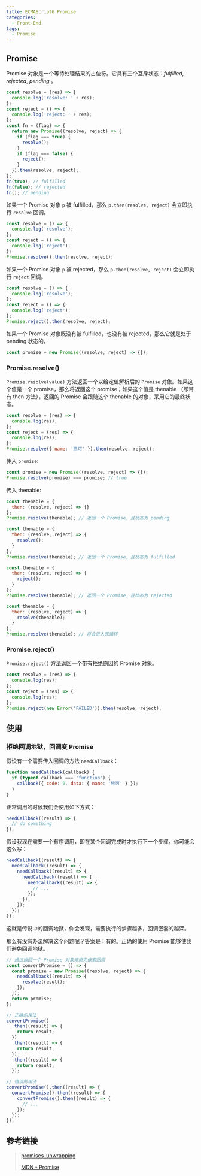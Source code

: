 ```yaml
---
title: ECMAScript6 Promise
categories:
  - Front-End
tags:
  - Promise
---
```


## Promise

Promise 对象是一个等待处理结果的占位符。它具有三个互斥状态：_fulfilled_, _rejected_, _pending_ 。

```js
const resolve = (res) => {
  console.log('resolve: ' + res);
};
const reject = () => {
  console.log('reject: ' + res);
};
const fn = (flag) => {
  return new Promise((resolve, reject) => {
    if (flag === true) {
      resolve();
    }
    if (flag === false) {
      reject();
    }
  }).then(resolve, reject);
};
fn(true); // fulfilled
fn(false); // rejected
fn(); // pending
```

如果一个 Promise 对象 `p` 被 fulfilled，那么 `p.then(resolve, reject)` 会立即执行 `resolve` 回调。

```js
const resolve = () => {
  console.log('resolve');
};
const reject = () => {
  console.log('reject');
};
Promise.resolve().then(resolve, reject);
```

如果一个 Promise 对象 `p` 被 rejected，那么 `p.then(resolve, reject)` 会立即执行 `reject` 回调。

```js
const resolve = () => {
  console.log('resolve');
};
const reject = () => {
  console.log('reject');
};
Promise.reject().then(resolve, reject);
```

如果一个 Promise 对象既没有被 fulfilled，也没有被 rejected，那么它就是处于 pending 状态的。

```js
const promise = new Promise((resolve, reject) => {});
```

### Promise.resolve()

`Promise.resolve(value)` 方法返回一个以给定值解析后的 `Promise` 对象。如果这个值是一个 promise，那么将返回这个 promise；如果这个值是 thenable （即带有 then 方法），返回的 Promise 会跟随这个 thenable 的对象，采用它的最终状态。

```js
const resolve = (res) => {
  console.log(res);
};
const reject = (res) => {
  console.log(res);
};
Promise.resolve({ name: '熊可' }).then(resolve, reject);
```

传入 `promise`:

```js
const promise = new Promise((resolve, reject) => {});
Promise.resolve(promise) === promise; // true
```

传入 thenable:

```js
const thenable = {
  then: (resolve, reject) => {}
};
Promise.resolve(thenable); // 返回一个 Promise，且状态为 pending
```

```js
const thenable = {
  then: (resolve, reject) => {
    resolve();
  }
};
Promise.resolve(thenable); // 返回一个 Promise，且状态为 fulfilled
```

```js
const thenable = {
  then: (resolve, reject) => {
    reject();
  }
};
Promise.resolve(thenable); // 返回一个 Promise，且状态为 rejected
```

```js
const thenable = {
  then: (resolve, reject) => {
    resolve(thenable);
  }
};
Promise.resolve(thenable); // 将会进入死循环
```

### Promise.reject()

`Promise.reject()` 方法返回一个带有拒绝原因的 Promise 对象。

```js
const resolve = (res) => {
  console.log(res);
};
const reject = (res) => {
  console.log(res);
};
Promise.reject(new Error('FAILED')).then(resolve, reject);
```

## 使用

### 拒绝回调地狱，回调变 Promise

假设有一个需要传入回调的方法 `needCallback`：

```js
function needCallback(callback) {
  if (typeof callback === 'function') {
    callback({ code: 0, data: { name: '熊可' } });
  }
}
```

正常调用的时候我们会使用如下方式：

```js
needCallback((result) => {
  // do something
});
```

假设我现在需要一个有序调用，即在某个回调完成时才执行下一个步骤，你可能会这么写：

```js
needCallback((result) => {
  needCallback((result) => {
    needCallback((result) => {
      needCallback((result) => {
        needCallback((result) => {
          // ...
        });
      });
    });
  });
});
```

这就是传说中的回调地狱，你会发现，需要执行的步骤越多，回调嵌套的越深。

那么有没有办法解决这个问题呢？答案是：有的。正确的使用 Promise 能够使我们避免回调地狱。

```js
// 通过返回一个 Promise 对象来避免嵌套回调
const convertPromise = () => {
  const promise = new Promise((resolve, reject) => {
    needCallback((result) => {
      resolve(result);
    });
  });
  return promise;
};

// 正确的用法
convertPromise()
  .then((result) => {
    return result;
  })
  .then((result) => {
    return result;
  })
  .then((result) => {
    return result;
  });

// 错误的用法
convertPromise().then((result) => {
  convertPromise().then((result) => {
    convertPromise().then((result) => {
      // ...
    });
  });
});
```

## 参考链接

> [promises-unwrapping](https://github.com/domenic/promises-unwrapping)
>
> [MDN - Promise](https://developer.mozilla.org/zh-CN/docs/Web/JavaScript/Reference/Global_Objects/Promise)
